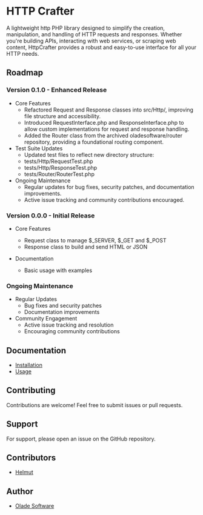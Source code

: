 # HTTP Crafter

A lightweight http PHP library designed to simplify the creation, manipulation, and handling of HTTP requests and responses. Whether you're building APIs, interacting with web services, or scraping web content, HttpCrafter provides a robust and easy-to-use interface for all your HTTP needs.

## Roadmap

### Version 0.1.0 - Enhanced Release

- Core Features
  - Refactored Request and Response classes into src/Http/, improving file structure and accessibility.
  - Introduced RequestInterface.php and ResponseInterface.php to allow custom implementations for request and response handling.
  - Added the Router class from the archived oladesoftware/router repository, providing a foundational routing component.
- Test Suite Updates
  - Updated test files to reflect new directory structure:
  - tests/Http/RequestTest.php
  - tests/Http/ResponseTest.php
  - tests/Router/RouterTest.php
- Ongoing Maintenance
  - Regular updates for bug fixes, security patches, and documentation improvements.
  - Active issue tracking and community contributions encouraged.

### Version 0.0.0 - Initial Release

- Core Features
  - Request class to manage $_SERVER, $_GET and $_POST
  - Response class to build and send HTML or JSON 

- Documentation
  - Basic usage with examples

### Ongoing Maintenance

- Regular Updates
  - Bug fixes and security patches
  - Documentation improvements
- Community Engagement
  - Active issue tracking and resolution 
  - Encouraging community contributions

## Documentation

- [Installation](./docs/00-installation.md)
- [Usage](./docs/01-usage.md)

## Contributing

Contributions are welcome! Feel free to submit issues or pull requests.

## Support

For support, please open an issue on the GitHub repository.

## Contributors

- [Helmut](https://github.com/ahokponou)

## Author

- [Olade Software](https://oladesoftware.com)